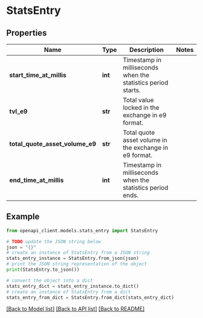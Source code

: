 # StatsEntry


## Properties

Name | Type | Description | Notes
------------ | ------------- | ------------- | -------------
**start_time_at_millis** | **int** | Timestamp in milliseconds when the statistics period starts. | 
**tvl_e9** | **str** | Total value locked in the exchange in e9 format. | 
**total_quote_asset_volume_e9** | **str** | Total quote asset volume in the exchange in e9 format. | 
**end_time_at_millis** | **int** | Timestamp in milliseconds when the statistics period ends. | 

## Example

```python
from openapi_client.models.stats_entry import StatsEntry

# TODO update the JSON string below
json = "{}"
# create an instance of StatsEntry from a JSON string
stats_entry_instance = StatsEntry.from_json(json)
# print the JSON string representation of the object
print(StatsEntry.to_json())

# convert the object into a dict
stats_entry_dict = stats_entry_instance.to_dict()
# create an instance of StatsEntry from a dict
stats_entry_from_dict = StatsEntry.from_dict(stats_entry_dict)
```
[[Back to Model list]](../README.md#documentation-for-models) [[Back to API list]](../README.md#documentation-for-api-endpoints) [[Back to README]](../README.md)


